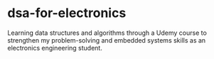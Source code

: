# dsa-for-electronics
Learning data structures and algorithms through a Udemy course to strengthen my problem-solving and embedded systems skills as an electronics engineering student.
